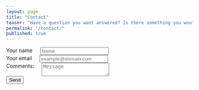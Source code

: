 ```yaml
---
layout: page
title: "Contact"
teaser: "Have a question you want answered? Is there something you would like me to write about on the blog? Just use the form below to reach out to me.   If you are asking about a particular blog entry, please share the URL of the entry you are asking about."
permalink: "/contact/"
published: true
---
```



<form class="form" id="contactform" action="https://formspree.io/digitaldrummerj@gmail.com" method="POST">
    <input class="hidden" type="text" name="_gotcha" style="display:none">
    <input class="hidden" type="hidden" name="_subject" value="Message via {{site.url}}{{site.baseurl}}">
    <input type="hidden" name="_next" value="{{site.url}}{{site.baseurl}}/thankyou/" />
    <input type="hidden" name="_subject" value="{{site.url}}{{site.baseurl}} contact" />
    <div class="row">
        <div class="columns small-12">
                <label class="label" for="name"><span class="label-content">Your name</span></label>
                <input class="input" type="text" name="name" placeholder="Name" required>
        </div>
    </div>
    <div class="row">
        <div class="columns small-12">
                <label class="label" for="_replyto"><span class="label-content">Your email</span></label>
                <input class="input" type="email" name="_replyto" placeholder="example@domain.com" required>
        </div>
    </div>
    <div class="row">
        <div class="columns small-12">
            <label class="label" for="message"><span class="label-content">Comments:</span></label>
            <textarea class="input" name="message" placeholder="Message" required></textarea>
        </div>
    </div>
    <div class="row">
    <div class="columns small-12">
            <input class="button submit" type="submit" value="Send">
        </div>
    </div>
</form>